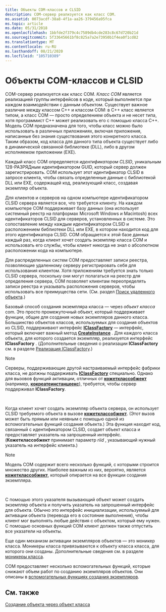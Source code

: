```yaml
---
title: Объекты COM-классов и CLSID
description: COM-сервер реализуется как класс COM.
ms.assetid: 0073acdf-38a8-4f1a-aa26-379456a95fca
ms.topic: article
ms.date: 05/31/2018
ms.openlocfilehash: 1bbfde2f379c4c7589db4cde283c8c67d720b21d
ms.sourcegitcommit: 5f33645661bf8c825a7a2e73950b1f4ea0f1cd82
ms.translationtype: MT
ms.contentlocale: ru-RU
ms.lasthandoff: 08/21/2020
ms.locfileid: "105710389"
---
```

# <a name="com-class-objects-and-clsids"></a>Объекты COM-классов и CLSID

COM-сервер реализуется как класс COM. *Класс COM* является реализацией группы интерфейсов в коде, который выполняется при каждом взаимодействии с данным объектом. Существует важное различие между классом C++ и классом COM: в C++ класс является типом, а класс COM — просто определением объекта и не несет типа, хотя программист C++ может реализовать его с помощью класса C++. Модель COM предназначена для того, чтобы класс можно было использовать в различных приложениях, включая приложения, написанные без знания существования этого конкретного класса. Таким образом, код класса для данного типа объекта существует либо в динамической связанной библиотеке (DLL), либо в другом исполняемом приложении (EXE).

Каждый класс COM определяется *идентификатором CLSID*, уникальным 128-РАЗРЯДным идентификатором GUID, который сервер должен зарегистрировать. COM использует этот идентификатор CLSID в запросе клиента, чтобы связать определенные данные с библиотекой DLL или EXE, содержащей код, реализующий класс, создавая экземпляр объекта.

Для клиентов и серверов на одном компьютере идентификатором CLSID сервера является все, что требуется клиенту. На каждом компьютере COM поддерживает базу данных (она использует системный реестр на платформах Microsoft Windows и Macintosh) всех идентификаторов CLSID для серверов, установленных в системе. Это сопоставление между каждым идентификатором CLSID и расположением библиотеки DLL или EXE, в котором находится код для этого идентификатора CLSID. COM обращается к этой базе данных каждый раз, когда клиент хочет создать экземпляр класса COM и использовать его службы, чтобы клиент никогда не знал о абсолютном расположении кода на компьютере.

Для распределенных систем COM предоставляет записи реестра, позволяющие удаленному серверу регистрировать себя для использования клиентом. Хотя приложениям требуется знать только CLSID сервера, поскольку они могут полагаться на реестр для определения сервера, COM позволяет клиентам переопределять записи реестра и указывать расположения серверов, чтобы использовать все преимущества сети. (См. раздел [Поиск удаленного объекта](locating-a-remote-object.md).)

Базовый способ создания экземпляра класса — через *объект класса* com. Это просто промежуточный объект, который поддерживает функции, общие для создания новых экземпляров данного класса. Большинство объектов классов, используемых для создания объектов из CLSID, поддерживают интерфейс [**IClassFactory**](/windows/win32/api/unknwn/nn-unknwn-iclassfactory) — интерфейс, который включает важный метод [**CreateInstance**](/windows/desktop/api/Unknwn/nf-unknwn-iclassfactory-createinstance) . Для каждого класса объекта, для которого создается экземпляр, реализуется интерфейс **IClassFactory** . (Дополнительные сведения о реализации **IClassFactory** см. в разделе [Реализация IClassFactory](implementing-iclassfactory.md).)

> [!Note]  
> Серверы, поддерживающие другой настраиваемый интерфейс фабрики класса, не должны поддерживать [**IClassFactory**](/windows/win32/api/unknwn/nn-unknwn-iclassfactory) специально. Однако для вызовов функций активации, отличных от [**кожетклассобжект**](/windows/desktop/api/combaseapi/nf-combaseapi-cogetclassobject) (например, [**кокреатеинстанцеекс**](/windows/desktop/api/combaseapi/nf-combaseapi-cocreateinstanceex)), требуется, чтобы сервер поддерживал **IClassFactory**.

 

Когда клиент хочет создать экземпляр объекта сервера, он использует CLSID требуемого объекта в вызове [**кожетклассобжект**](/windows/desktop/api/combaseapi/nf-combaseapi-cogetclassobject). (Этот вызов может быть прямым или неявным с помощью одной из вспомогательных функций создания объекта.) Эта функция находит код, связанный с идентификатором CLSID, создает объект класса и предоставляет указатель на запрошенный интерфейс. (**Кожетклассобжект** принимает параметр *riid* , указывающий нужный указатель на интерфейс клиента.)

> [!Note]  
> Модель COM содержит всего несколько функций, с которыми строится множество других. Наиболее важным из них, вероятно, является [**кожетклассобжект**](/windows/desktop/api/combaseapi/nf-combaseapi-cogetclassobject), который опирается на все функции создания экземпляра.

 

С помощью этого указателя вызывающий объект может создать экземпляр объекта и получить указатель на запрошенный интерфейс для объекта. Обычно это интерфейс инициализации, используемый для активации объекта (перевода его в состояние выполнения), чтобы клиент мог выполнять любые действия с объектом, который ему нужен. С помощью основных функций COM клиент должен также отпустить все указатели на объекты.

Еще один механизм активации экземпляров объектов — это моникер класса. Моникеры класса привязываются к объекту класса класса, для которого они созданы. Дополнительные сведения см. в разделе [моникеры класса](class-monikers.md).

COM предоставляет несколько вспомогательных функций, которые снижают объем работ по созданию экземпляров объектов. Они описаны в [вспомогательных функциях создания экземпляров](instance-creation-helper-functions.md).

## <a name="related-topics"></a>См. также

<dl> <dt>

[Создание объекта через объект класса](creating-an-object-through-a-class-object.md)
</dt> </dl>

 

 